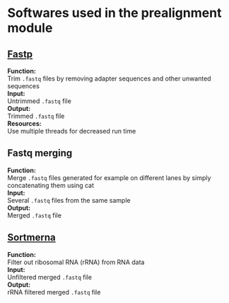 # Softwares used in the prealignment module
## [Fastp](https://github.com/OpenGene/fastp)
**Function:**  
Trim `.fastq` files by removing adapter sequences and other unwanted sequences  
**Input:**  
Untrimmed `.fastq` file  
**Output:**  
Trimmed `.fastq` file  
**Resources:**  
Use multiple threads for decreased run time

## Fastq merging
**Function:**  
Merge `.fastq` files generated for example on different lanes by simply concatenating them using cat  
**Input:**  
Several `.fastq` files from the same sample  
**Output:**  
Merged `.fastq` file  

## [Sortmerna](https://github.com/biocore/sortmerna)
**Function:**  
Filter out ribosomal RNA (rRNA) from RNA data  
**Input:**  
Unfiltered merged `.fastq` file  
**Output:**  
rRNA filtered merged `.fastq` file  
